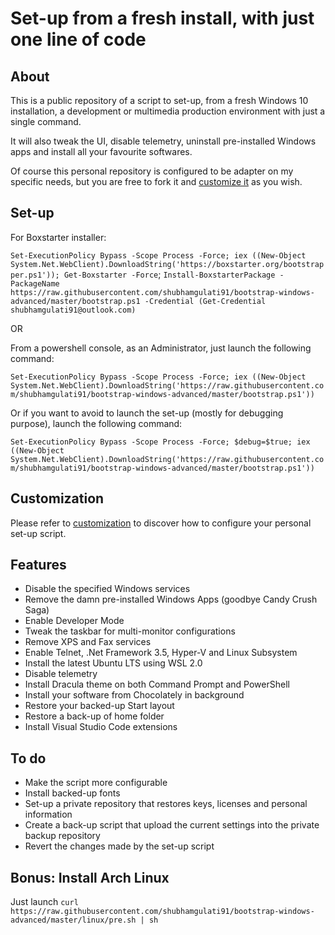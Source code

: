 # Set-up from a fresh install, with just one line of code

## About

This is a public repository of a script to set-up, from a fresh Windows 10 installation, a development or multimedia production environment with just a single command.

It will also tweak the UI, disable telemetry, uninstall pre-installed Windows apps and install all your favourite softwares.

Of course this personal repository is configured to be adapter on my specific needs, but you are free to fork it and [customize it](customization.md) as you wish.

## Set-up

For Boxstarter installer:

`Set-ExecutionPolicy Bypass -Scope Process -Force; iex ((New-Object System.Net.WebClient).DownloadString('https://boxstarter.org/bootstrapper.ps1')); Get-Boxstarter -Force`; `Install-BoxstarterPackage -PackageName https://raw.githubusercontent.com/shubhamgulati91/bootstrap-windows-advanced/master/bootstrap.ps1 -Credential (Get-Credential shubhamgulati91@outlook.com)`

OR

From a powershell console, as an Administrator, just launch the following command:

`Set-ExecutionPolicy Bypass -Scope Process -Force; iex ((New-Object System.Net.WebClient).DownloadString('https://raw.githubusercontent.com/shubhamgulati91/bootstrap-windows-advanced/master/bootstrap.ps1'))`

Or if you want to avoid to launch the set-up (mostly for debugging purpose), launch the following command:

`Set-ExecutionPolicy Bypass -Scope Process -Force; $debug=$true; iex ((New-Object System.Net.WebClient).DownloadString('https://raw.githubusercontent.com/shubhamgulati91/bootstrap-windows-advanced/master/bootstrap.ps1'))`

## Customization

Please refer to [customization](customization.md) to discover how to configure your personal set-up script.

## Features

* Disable the specified Windows services
* Remove the damn pre-installed Windows Apps (goodbye Candy Crush Saga)
* Enable Developer Mode
* Tweak the taskbar for multi-monitor configurations
* Remove XPS and Fax services
* Enable Telnet, .Net Framework 3.5, Hyper-V and Linux Subsystem
* Install the latest Ubuntu LTS using WSL 2.0
* Disable telemetry
* Install Dracula theme on both Command Prompt and PowerShell
* Install your software from Chocolately in background
* Restore your backed-up Start layout
* Restore a back-up of home folder
* Install Visual Studio Code extensions

## To do

* Make the script more configurable
* Install backed-up fonts
* Set-up a private repository that restores keys, licenses and personal information
* Create a back-up script that upload the current settings into the private backup repository
* Revert the changes made by the set-up script

## Bonus: Install Arch Linux

Just launch `curl https://raw.githubusercontent.com/shubhamgulati91/bootstrap-windows-advanced/master/linux/pre.sh | sh`
